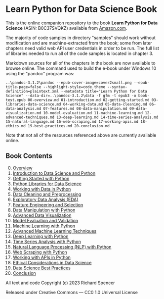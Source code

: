 # Learn Python for Data Science Book

This is the online companion repository to the book
**Learn Python for Data Science** (ASIN: B0C37SVQKZ) available from
[Amazon.com](https://www.amazon.com/dp/B0C37SVQKZ).

The majority of code samples in directory "samples"
should work without modification and are machine-extracted from the book;
some from later chapters need valid web API user credentials in order to be
run. The full list of libraries needed to run all of the code samples is
located in chapter 3.

Markdown sources for all of the chapters in the book are now available
to browse online. The command used to build the e-book under Windows 10 using
the "pandoc" program was:

```
..\pandoc-3.1.2\pandoc --epub-cover-image=cover2small.png --epub-title-page=false --highlight-style=code.theme --syntax-definition=plaintext.xml --metadata title="Learn Python for Data Science" --data-dir=..\pandoc-3.1.2\data -f gfm -t epub3 -o book-test.epub 00-overview.md 01-introduction.md 02-getting-started.md 03-libraries-data-science.md 04-working-data.md 05-data-cleaning.md 06-data-analysis.md 07-features.md 08-data-manipulation.md 09-data-visualization.md 10-model-evaluation.md 11-machine-learning.md 12-advanced-techniques.md 13-deep-learning.md 14-time-series-analysis.md 15-natural-language.md 16-web-scraping.md 17-working-apis.md 18-ethics.md 19-best-practices.md 20-conclusion.md
```

Note that not all of the resources referenced above are currently available online.

## Book Contents

0. [Overview](https://github.com/ledaniel2/python-data-science-book/blob/main/00-overview.md)
1. [Introduction to Data Science and Python](https://github.com/ledaniel2/python-data-science-book/blob/main/01-introduction.md)
2. [Getting Started with Python](https://github.com/ledaniel2/python-data-science-book/blob/main/02-getting-started.md)
3. [Python Libraries for Data Science](https://github.com/ledaniel2/python-data-science-book/blob/main/03-libraries-data-science.md)
4. [Working with Data in Python](https://github.com/ledaniel2/python-data-science-book/blob/main/04-working-data.md)
5. [Data Cleaning and Preprocessing](https://github.com/ledaniel2/python-data-science-book/blob/main/05-data-cleaning.md)
6. [Exploratory Data Analysis (EDA)](https://github.com/ledaniel2/python-data-science-book/blob/main/06-data-analysis.md)
7. [Feature Engineering and Selection](https://github.com/ledaniel2/python-data-science-book/blob/main/07-features.md)
8. [Data Manipulation with Python](https://github.com/ledaniel2/python-data-science-book/blob/main/08-data-manipulation.md)
9. [Advanced Data Visualization](https://github.com/ledaniel2/python-data-science-book/blob/main/09-data-visualization.md)
10. [Model Evaluation and Validation](https://github.com/ledaniel2/python-data-science-book/blob/main/10-model-evaluation.md)
11. [Machine Learning with Python](https://github.com/ledaniel2/python-data-science-book/blob/main/11-machine-learning.md)
12. [Advanced Machine Learning Techniques](https://github.com/ledaniel2/python-data-science-book/blob/main/12-advanced-techniques.md)
13. [Deep Learning with Python](https://github.com/ledaniel2/python-data-science-book/blob/main/13-deep-learning.md)
14. [Time Series Analysis with Python](https://github.com/ledaniel2/python-data-science-book/blob/main/14-time-series-analysis.md)
15. [Natural Language Processing (NLP) with Python](https://github.com/ledaniel2/python-data-science-book/blob/main/15-natural-language.md)
16. [Web Scraping with Python](https://github.com/ledaniel2/python-data-science-book/blob/main/16-web-scraping.md)
17. [Working with APIs in Python](https://github.com/ledaniel2/python-data-science-book/blob/main/17-working-apis.md)
18. [Ethical Considerations in Data Science](https://github.com/ledaniel2/python-data-science-book/blob/main/18-ethics.md)
19. [Data Science Best Practices](https://github.com/ledaniel2/python-data-science-book/blob/main/19-best-practices.md)
20. [Conclusion](https://github.com/ledaniel2/python-data-science-book/blob/main/20-conclusion.md)

All text and code Copyright (c) 2023 Richard Spencer

Released under Creative Commons — CC0 1.0 Universal License
